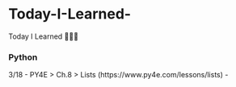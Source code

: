 # Today-I-Learned-
Today I Learned 💚🤓🌱


<h3>Python</h3>
3/18 
- PY4E > Ch.8 > Lists (https://www.py4e.com/lessons/lists)
- 
